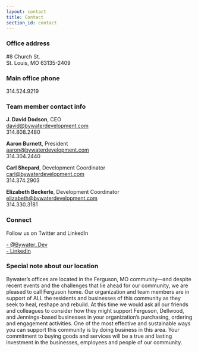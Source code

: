 ```yaml
---
layout: contact
title: Contact
section_id: contact
---
```


### Office address
#8 Church St.  
St. Louis, MO 63135-2409

### Main office phone
314.524.9219

### Team member contact info

**J. David Dodson**, CEO  
[david@bywaterdevelopment.com](mailto:david@bywaterdevelopment.com)  
314.808.2480  

**Aaron Burnett**, President  
[aaron@bywaterdevelopment.com](mailto:aaron@bywaterdevelopment.com)  
314.304.2440  

**Carl Shepard**, Development Coordinator  
[carl@bywaterdevelopment.com](mailto:carl@bywaterdevelopment.com )  
314.374.2903  

**Elizabeth Beckerle**, Development Coordinator  
[elizabeth@bywaterdevelopment.com](mailto:elizabeth@bywaterdevelopment.com)  
314.330.3181  

### Connect
Follow us on Twitter and LinkedIn

<a href="{{site.data.contact.twitter}}"><i class='icon-twitter grey'></i> - @Bywater_Dev</a><br>
<a href="{{site.data.contact.linkedIn}}"><i class='icon-linkedin grey'></i> - LinkedIn</a>

### Special note about our location
Bywater’s offices are located in the Ferguson, MO community—and despite recent events and the challenges that lie ahead for our community, we are pleased to call Ferguson home. Our organization and team members are in support of ALL the residents and businesses of this community as they seek to heal, reshape and rebuild.  At this time we would ask all our friends and colleagues to consider how they might support Ferguson, Dellwood, and Jennings-based businesses in your organization’s purchasing, ordering and engagement activities.  One of the most effective and sustainable ways you can support this community is by doing business in this area.  Your commitment to buying goods and services will be a true and lasting investment in the businesses, employees and people of our community.
